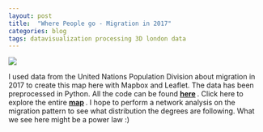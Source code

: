 ```yaml
---
layout: post
title:  "Where People go - Migration in 2017"
categories: blog 
tags: datavisualization processing 3D london data
---
```



<img style="float: center;" src="https://raw.githubusercontent.com/melanieimfeld/melanieimfeld.github.io/master/assets/migration.png">

I used data from the United Nations Population Division about migration in 2017 to create this map here with Mapbox and Leaflet. The data has been preprocessed in Python. All the code can be found <strong> <a href="https://github.com/melanieimfeld/migration_map/tree/master/html" >here</a> </strong>. Click here to explore the entire <strong> <a href="https://raw.githubusercontent.com/melanieimfeld/melanieimfeld.github.io/master/assets/map.html" >map</a> </strong>. I hope to perform a network analysis on the migration pattern to see what distribution the degrees are following. What we see here might be a power law :)




